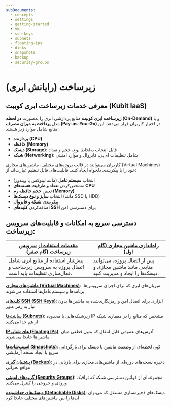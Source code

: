 ```yaml
---
subDocuments:
  - concepts
  - settings
  - getting-started
  - vm
  - ssh-keys
  - subnets
  - floating-ips
  - disks
  - snapshots
  - backup
  - security-groups
---
```


# زیرساخت (رایانش ابری)

## معرفی خدمات زیرساخت ابری کوبیت (Kubit IaaS)

**زیرساخت ابری کوبیت** منابع پردازشی ابری را به‌صورت **در لحظه (On-Demand)** و با مدل **پرداخت به میزان مصرف (Pay-as-You-Go)** در اختیار کاربران قرار می‌دهد. این منابع شامل موارد زیر هستند:

- **پردازنده (CPU)**
- **حافظه (Memory)**
- **دیسک (Storage)**: قابل انتخاب به‌لحاظ نوع، حجم و تعداد
- **شبکه (Networking)**: شامل تنظیمات آی‌پی، فایروال و موارد امنیتی

کاربران می‌توانند در قالب پروژه‌های مختلف، ماشین‌های مجازی (Virtual Machines) خود را با پیکربندی دلخواه ایجاد کنند. قابلیت‌های قابل تنظیم عبارت‌اند از:

- انتخاب **سیستم‌عامل** (مانند لینوکس یا ویندوز)
- مشخص‌کردن **تعداد و ظرفیت هسته‌های CPU**
- تعیین **حجم حافظه رم (Memory)**
- انتخاب **سایز و نوع دیسک‌ها** (مانند SSD یا HDD)
- پیکربندی **شبکه و فایروال**
- اضافه‌کردن **کلیدهای SSH** برای دسترسی امن

## دسترسی سریع به امکانات و قابلیت‌های سرویس زیرساخت:

| [مقدمات استفاده از سرویس زیرساخت (گام صفر)](settings)                                          | [راه‌اندازی ماشین مجازی (گام اول)](getting-started)                                     |
| ---------------------------------------------------------------------------------------------- | --------------------------------------------------------------------------------------- |
| پیش‌نیاز استفاده از منابع ابری شامل اتصال پروژه به سرویس زیرساخت و فعال‌سازی تنظیمات پایه است. | پس از اتصال پروژه، می‌توانید منابعی مانند ماشین مجازی و دیسک‌ها را ایجاد و مدیریت کنید. |

[**ماشین‌های مجازی‌ (Virtual Machines)**](vm): میزبان‌های ابری که برای اجرای سرویس‌ها، برنامه‌ها و سیستم‌عامل‌ها استفاده می‌شوند

[**کلیدهای SSH (‎‏SSH Keys)**](ssh-keys): ابزاری برای اتصال امن و رمزنگاری‌شده به ماشین‌ها بدون نیاز به رمز عبور

[**سابنت‌ها (Subnets)**](subnets): زیرشبکه‌هایی با محدوده IP مشخص که منابع را در معماری شبکه از هم جدا می‌کنند

[**IPهای شناور (Floating IPs)**](floating-ips): آدرس‌های عمومی قابل انتقال که بدون قطعی میان ماشین‌ها جابجا می‌شوند

[**اسنپ‌شات‌ها (Snapshots)**](snapshots): کپی لحظه‌ای از وضعیت ماشین یا دیسک برای بازگردانی سریع یا ایجاد نسخه آزمایشی

[**پشتیبان گیری (Backup)**](backup): ذخیره نسخه‌های دوره‌ای از ماشین‌های مجازی برای بازیابی در مواقع بحرانی

[**گروه‌های امنیتی (Security Groups)**](security-groups): مجموعه‌ای از قوانین دسترسی شبکه که ترافیک ورودی و خروجی را کنترل می‌کنند

[**دیسک‌های جداشونده (Detachable Disks)**](disks): دیسک‌های ذخیره‌سازی مستقل که می‌توان آن‌ها را بین ماشین‌های مختلف جابجا کرد
